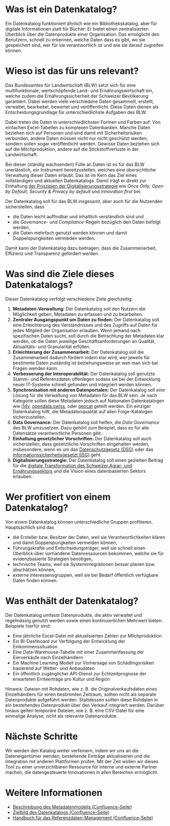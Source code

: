 # Was ist ein Datenkatalog?

Ein Datenkatalog funktioniert ähnlich wie ein Bibliothekskatalog, aber für digitale Informationen statt für Bücher:
Er bietet einen zentralisierten Überblick über die Datenprodukte einer Organisation.
Das ermöglicht den Benutzern, schnell zu erkennen, welche Daten dass es gibt, wo sie gespeichert sind, wer für sie verantwortlich ist und wie sie darauf zugreifen können.

# Wieso ist das für uns relevant?

Das Bundesamtes für Landwirtschaft (BLW) setzt sich für eine multifunktionale, wertschöpfende Land- und Ernährungswirtschaft ein, welche zudem die Ernährungssicherheit der Schweizer Bevölkerung garantiert.
Dabei werden viele verschiedene Daten gesammelt, erstellt, verwaltet, bearbeitet, bewertet und veröffentlicht.
Diese Daten dienen als Entscheidungsgrundlage für unterschiedlichste Aufgaben des BLW.

Dabei treten die Daten in unterschiedlichsten Formen und Farben auf: Von einfachen Excel-Tabellen zu komplexen Datenbanken.
Manche Daten beziehen sich auf Personen und sind damit mit Sicherheitsrisiken verbunden, andere Daten müssen nicht nur nicht geschützt werden, sondern sollen sogar veröffentlicht werden.
Gewisse Daten beziehen sich auf die Milchproduktion, andere auf die Stickstoffverluste in der Landwirtschaft.

Bei dieser (ständig wachsenden) Fülle an Daten ist es für das BLW unerlässlich, ein Instrument bereitzustellen, welches eine übersichtliche Verwaltung dieser Daten erlaubt.
Das ist im Kern das Ziel eines vollständigen und aktuellen Datenkatalogs.
Damit trägt er direkt zur Einhaltung [der Prinzipien der Digitalisierungsstrategie](https://digiagrifood.ch/digiknowhow/digitalisierungsstrategie) wie *Once Only*, *Open by Default*, *Security & Privacy by default* und *Innovation first* bei.

Der Datenkatalog soll für das BLW insgesamt, aber auch für die Nutzenden sicherstellen, dass

- die Daten leicht auffindbar und inhaltlich verständlich sind und
- die *Governance*- und *Compliance*-Regeln bezüglich den Daten befolgt werden,
- die Daten mehrfach genutzt werden können und damit Doppelspurigkeiten vermieden werden.

Damit kann der Datenkatalog dazu beitragen, dass die Zusammenarbeit, Effizienz und Transparenz gefördert werden.

# Was sind die Ziele dieses Datenkatalogs?

Dieser Datenkatalog verfolgt verschiedene Ziele gleichzeitig:

1. **Metadaten-Verwaltung**: Der Datenkatalog soll den Nutzern die Möglichkeit geben, Metadaten zu erfassen und zu bearbeiten.
2. **Zentraler Ausgangspunkt um Daten zu finden:** Der Datenkatalog soll eine Erleichterung des Verständnisses und des Zugriffs auf Daten für jedes Mitglied der Organisation erlauben. Wenn jemand nach spezifischen Daten sucht, soll durch die Betrachtung der Metadaten klar werden, ob die Daten jeweilige Geschäftsanforderungen an Qualität, Aktualitäts- und Granularität erfüllen.
3. **Erleichterung der Zusammenarbeit:** Der Datenkatalog soll die Zusammenarbeit dadurch fördern indem klar wird, wer jeweils für bestimmte Daten zuständig ist beziehungsweise an wen man sich bei Fragen wenden kann.
4. **Verbesserung der Interoperabilität:** Der Datenkatalog soll genutzte Stamm- und Referenzdaten offenlegen sodass sie bei der Entwicklung neuer IT-Systeme schnell gefunden und integriert werden können.
5. **Synchronisation mit anderen Datenportalen:** Der Datenkatalog soll *eine* Lösung für die Verwaltung von Metadaten für das BLW sein. Je nach Kategorie sollen diese Metadaten jedoch auf Nationalen Datenkatalogen wie [i14y](https://www.i14y.admin.ch/), [opendata.swiss](https://opendata.swiss/), oder [geocat](https://www.geocat.ch/datahub) geteilt werden. Ein einziger Datenkatalog hilft, die Metadatenqualität auf allen Folge-Katalogen sicherzustellen.
6. **Data Governance:** Der Datenkatalog soll helfen, die *Data Governance* des BLW umzusetzen. Dazu gehört zum Beispiel, dass es für alle Datensätze verantwortliche Personen gibt.
7. **Einhaltung gesetzlicher Vorschriften:** Der Datenkatalog soll auch sicherstellen, dass gesetztliche Vorschriften eingehalten werden, insbesondere, wenn es um das [Datenschutzgesetz (DSG)](https://www.fedlex.admin.ch/eli/cc/2022/491) oder das [Informationssicherheitsgesetzt (ISG)](https://www.fedlex.admin.ch/eli/cc/2022/232) geht.
8. **Digitalisierungsstrategie:** Der Datenkatalog soll einen gezielten Beitrag für die [digitale Transformation des Schweizer Agrar- und Ernährungssektors](https://digiagrifood.ch/digiknowhow/digitalisierungsstrategie) und die Vision eines datenbasierten Sektors erlauben.

# Wer profitiert von einem Datenkatalog?

Von einem Datenkatalog können unterschiedliche Gruppen profitieren. Hauptsächlich sind das

- die Ersteller bzw. Besitzer der Daten, weil sie Verantwortlichkeiten klären und damit Doppelspurigkeiten vermeiden können,
- Führungskrafte und Entscheidungsträger, weil sie schnell einen Überblick über vorhandene Datenressourcen bekommen, welche sie für evidenzbasierte Strategien benötigen,
- technische Teams, weil sie Systemintegrationen besser planen bzw. abschätzen können,
- externe Interessensgruppen, weil sie bei Bedarf öffentlich verfügbare Daten finden können.

# Was enthält der Datenkatalog?
Der Datenkatalog umfasst Datenprodukte, die aktiv verwaltet und regelmässig genutzt werden sowie einen kontinuierlichen Mehrwert bieten. Beispiele hierfür sind:
- Eine jährliche Excel-Datei mit aktualisierten Zahlen zur Milchproduktion
- Ein BI-Dashboard zur Verfolgung der Entwicklung der Einkommenssituation
- Eine Data-Warehouse-Tabelle mit einer Zusammenfassung der Eierverkäufe nach Einzelhändlern
- Ein Machine Learning Modell zur Vorhersage von Schädlingsrisiken basierend auf Wetter- und Anbaudaten
- Ein öffentlich zugänglicher API-Dienst zur Echtzeitprognose der erwarteten Ernteerträge pro Kultur und Region

Hinweis: Dateien mit Rohdaten, wie z. B. die Originalverkaufsdaten eines Einzelhändlers für einen bestimmten Zeitraum, sollten nicht als separate Datenprodukte aufgeführt werden. Stattdessen sollten diese Rohdaten in ein bestehendes Datenprodukt über den Verkauf integriert werden. 
Darüber hinaus gelten temporäre Dateien, wie z. B. eine CSV-Datei für eine einmalige Analyse, nicht als relevante Datenprodukte.

# Nächste Schritte

Wir werden den Katalog weiter verfeinern, indem wir uns an die Dateneigentümer wenden, bestehende Einträge aktualisieren und die Integration mit anderen Plattformen prüfen.
Mit der Zeit wollen wir dieses Tool zu einer unverzichtbaren Ressource für interne und externe Partner machen, die datengesteuerte Innovationen in allen Bereichen ermöglicht.

# Weitere Informationen

- [Beschreibung des Metadatenmodells (Confluence-Seite)](https://blw-ofag-ufag.atlassian.net/wiki/spaces/AB/pages/403701818)
- [Zielbild des Datenkatalogs (Confluence-Seite)](https://blw-ofag-ufag.atlassian.net/wiki/spaces/KDT/pages/342098136)
- [Handbuch für das Referenzdaten-Management (Confluence-Seite)](https://blw-ofag-ufag.atlassian.net/wiki/spaces/AB/pages/354025506)

